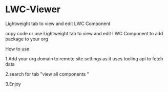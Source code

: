 # LWC-Viewer
Lightweight tab to view and edit LWC Component

copy code or use Lightweight tab to view and edit LWC Component
to add package to your org

How to use

1.Add your org domain to remote site settings as it uses tooling api to fetch data

2.search for tab "view all components "

3.Enjoy
